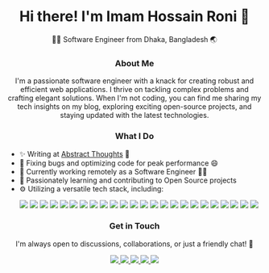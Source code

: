 <h1 align="center">Hi there! I'm Imam Hossain Roni 👋</h1>

<p align="center">👨‍💻 Software Engineer from Dhaka, Bangladesh 🌏</p>

<h3 align="center">About Me</h3>

<p align="center">I'm a passionate software engineer with a knack for creating robust and efficient web applications. I thrive on tackling complex problems and crafting elegant solutions. When I'm not coding, you can find me sharing my tech insights on my blog, exploring exciting open-source projects, and staying updated with the latest technologies.</p>

<h3 align="center">What I Do</h3>

<div>
  <ul>
    <li>✨ Writing at <a href="https://imamhossainroni.me/">Abstract Thoughts</a> 🤔</li>
    <li>🐛 Fixing bugs and optimizing code for peak performance 😄</li>
    <li>🏢 Currently working remotely as a Software Engineer 👨‍💻 </li>
    <li>🌱 Passionately learning and contributing to Open Source projects</li>
    <li>⚙️ Utilizing a versatile tech stack, including:</li>
  <p>
      <!-- Programming Languages -->
  <img src="https://img.shields.io/badge/Python-3776AB?style=flat&logo=python&logoColor=white" class="badge-margin">
  <img src="https://img.shields.io/badge/C%23-239120?style=flat&logo=c-sharp&logoColor=white" class="badge-margin">
  <img src="https://img.shields.io/badge/JavaScript-F7DF1E?style=flat&logo=javascript&logoColor=black" class="badge-margin">

  <!-- Web Frameworks & Backend Development -->
  <img src="https://img.shields.io/badge/Django-092E20?style=flat&logo=django&logoColor=white" class="badge-margin">
  <img src="https://img.shields.io/badge/FastAPI-009688?style=flat&logo=fastapi&logoColor=white" class="badge-margin">
  <img src="https://img.shields.io/badge/ASP.NET-5C2D91?style=flat&logo=.net&logoColor=white" class="badge-margin">

  <!-- Frontend Development -->
  <img src="https://img.shields.io/badge/Vue.js-4FC08D?style=flat&logo=vue.js&logoColor=white" class="badge-margin">
  <img src="https://img.shields.io/badge/Angular-DD0031?style=flat&logo=angular&logoColor=white" class="badge-margin">
  <img src="https://img.shields.io/badge/React-61DAFB?style=flat&logo=react&logoColor=black" class="badge-margin">

  <!-- Databases & Search Engines -->
  <img src="https://img.shields.io/badge/MySQL-4479A1?style=flat&logo=mysql&logoColor=white" class="badge-margin">
  <img src="https://img.shields.io/badge/PostgreSQL-4169E1?style=flat&logo=postgresql&logoColor=white" class="badge-margin">
  <img src="https://img.shields.io/badge/PostGIS-366131?style=flat" class="badge-margin">
  <img src="https://img.shields.io/badge/MongoDB-47A248?style=flat&logo=mongodb&logoColor=white" class="badge-margin">
  <img src="https://img.shields.io/badge/ElasticSearch-005571?style=flat&logo=elasticsearch&logoColor=white" class="badge-margin">
  <img src="https://img.shields.io/badge/SQLAlchemy-333333?style=flat" class="badge-margin">

  <!-- Message Brokers & Task Queues -->
  <img src="https://img.shields.io/badge/Celery-37814A?style=flat&logo=celery&logoColor=white" class="badge-margin">
  <img src="https://img.shields.io/badge/RabbitMQ-FF6600?style=flat&logo=rabbitmq&logoColor=white" class="badge-margin">

  <!-- DevOps & Cloud Technologies -->
  <img src="https://img.shields.io/badge/AWS-232F3E?style=flat&logo=amazon-aws&logoColor=white" class="badge-margin">
  <img src="https://img.shields.io/badge/Azure-0078D4?style=flat&logo=microsoft-azure&logoColor=white" class="badge-margin">
  <img src="https://img.shields.io/badge/Azure_DevOps-0078D7?style=flat&logo=azure-devops&logoColor=white" class="badge-margin">
  <img src="https://img.shields.io/badge/Pipelines-0078D7?style=flat&logo=azure-pipelines&logoColor=white" class="badge-margin">

  <!-- CI/CD & Infrastructure -->
  <img src="https://img.shields.io/badge/Docker-2496ED?style=flat&logo=docker&logoColor=white" class="badge-margin">
  <img src="https://img.shields.io/badge/Nginx-009639?style=flat&logo=nginx&logoColor=white" class="badge-margin">
  <img src="https://img.shields.io/badge/Jenkins-D24939?style=flat&logo=jenkins&logoColor=white" class="badge-margin">
  </p>

  </ul>
</div>

<h3 align="center">Get in Touch</h3>

<p align="center">I'm always open to discussions, collaborations, or just a friendly chat! 💬</p>

<p align="center">
  <a href="mailto:imamhossainroni95@gmail.com">
    <img src="https://img.shields.io/badge/Email-me-blue?style=flat&logo=gmail">
  </a>
  <a href="https://www.linkedin.com/in/imamhossainroni/">
    <img src="https://img.shields.io/badge/LinkedIn-connect-blue?style=flat&logo=linkedin">
  </a>
<a href="https://stackoverflow.com/users/6342245/imam-hossain-roni">
    <img src="https://img.shields.io/badge/Stack%20Overflow-ask%20me-orange?style=flat&logo=stackoverflow">
  </a>
  <a href="https://twitter.com/_imamhossain">
    <img src="https://img.shields.io/badge/Twitter-follow-blue?style=flat&logo=twitter">
  </a>
  <a href="https://www.xing.com/profile/MdImamHossain_Roni/cv">
    <img src="https://img.shields.io/badge/Xing-connect-lightgrey?style=flat&logo=xing">
  </a>
</p>
